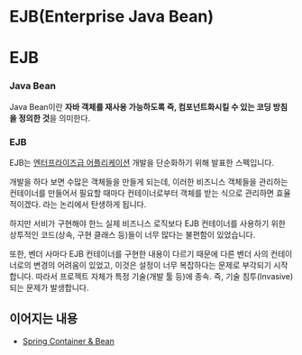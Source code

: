 # EJB(Enterprise Java Bean)



# EJB



### Java Bean

Java Bean이란 **자바 객체를 재사용 가능하도록 즉, 컴포넌트화시킬 수 있는 코딩 방침을 정의한 것**을 의미한다.



### EJB

EJB는 [엔터프라이즈급 어플리케이션](https://www.notion.so/Enterprise-Application-Architecture-Pattern-91ba23f15cc34abb90df7c1fa4f20eed) 개발을 단순화하기 위해 발표한 스펙입니다.

개발을 하다 보면 수많은 객체들을 만들게 되는데, 이러한 비즈니스 객체들을 관리하는 컨테이너를 만들어서 필요할 때마다 컨테이너로부터 객체를 받는 식으로 관리하면 효율적이겠다. 라는 논리에서 탄생하게 됩니다.

하지만 서비가 구현해야 한느 실제 비즈니스 로직보다 EJB 컨테이너를 사용하기 위한 상투적인 코드(상속, 구현 클래스 등)들이 너무 많다는 불편함이 있었습니다.

또한, 벤더 사마다 EJB 컨테이너를 구현한 내용이 다르기 때문에 다른 벤더 사의 컨테이너로의 변경의 어려움이 있었고, 이것은 설정이 너무 복잡하다는 문제로 부각되기 시작합니다. 따라서 프로젝트 자체가 특정 기술(개발 툴 등)에 종속. 즉, 기술 침투(Invasive)되는 문제가 발생합니다.



## 이어지는 내용

- [Spring Container & Bean](https://www.notion.so/Spring-Container-Bean-ac0994dc53f44ef5b470abaa3affd139)
